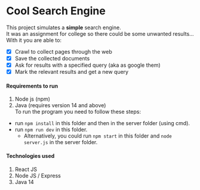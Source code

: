 # Cool Search Engine

This project simulates a **simple** search engine.  
It was an assignment for college so there could be some unwanted results...  
With it you are able to:
- [x] Crawl to collect pages through the web
- [x] Save the collected documents  
- [x] Ask for results with a specified query (aka as google them)
- [x] Mark the relevant results and get a new query

#### Requirements to run
1. Node js (npm)
2. Java (requires version 14 and above)  
To run the program you need to follow these steps:  
- run `npm install` in this folder and then in the server folder (using cmd).
- run `npm run dev` in this folder.
    - Alternatively, you could run `npm start` in this folder and `node server.js` in the server folder.

#### Technologies used
1. React JS
2. Node JS / Express
3. Java 14  
